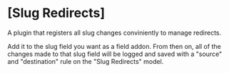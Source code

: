 # [Slug Redirects]

A plugin that registers all slug changes conviniently to manage redirects.

Add it to the slug field you want as a field addon. From then on, all of the changes made to that slug field will be logged and saved with a "source" and "destination" rule on the "Slug Redirects" model.